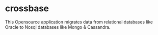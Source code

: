 # crossbase

This Opensource application migrates data from relational databases like Oracle to Nosql databases like Mongo & Cassandra.
